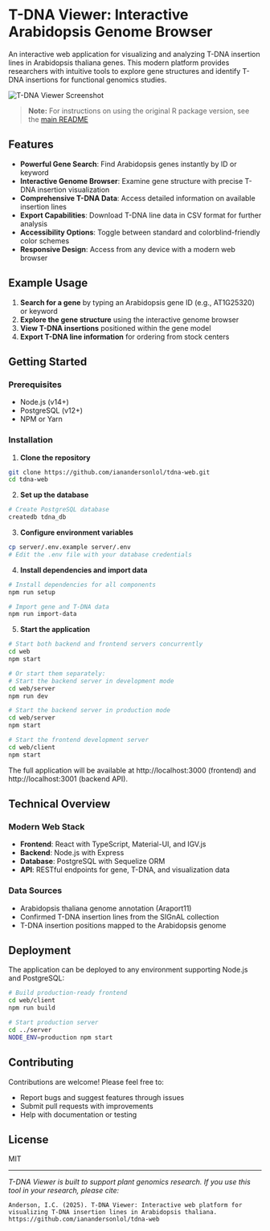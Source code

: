 # T-DNA Viewer: Interactive Arabidopsis Genome Browser

An interactive web application for visualizing and analyzing T-DNA insertion lines in Arabidopsis thaliana genes. This modern platform provides researchers with intuitive tools to explore gene structures and identify T-DNA insertions for functional genomics studies.

![T-DNA Viewer Screenshot](https://via.placeholder.com/800x450?text=T-DNA+Viewer)

> **Note:** For instructions on using the original R package version, see the [main README](../README.md)

## Features

- **Powerful Gene Search**: Find Arabidopsis genes instantly by ID or keyword
- **Interactive Genome Browser**: Examine gene structure with precise T-DNA insertion visualization
- **Comprehensive T-DNA Data**: Access detailed information on available insertion lines
- **Export Capabilities**: Download T-DNA line data in CSV format for further analysis
- **Accessibility Options**: Toggle between standard and colorblind-friendly color schemes
- **Responsive Design**: Access from any device with a modern web browser

## Example Usage

1. **Search for a gene** by typing an Arabidopsis gene ID (e.g., AT1G25320) or keyword
2. **Explore the gene structure** using the interactive genome browser
3. **View T-DNA insertions** positioned within the gene model
4. **Export T-DNA line information** for ordering from stock centers

## Getting Started

### Prerequisites

- Node.js (v14+)
- PostgreSQL (v12+)
- NPM or Yarn

### Installation

1. **Clone the repository**

```bash
git clone https://github.com/ianandersonlol/tdna-web.git
cd tdna-web
```

2. **Set up the database**

```bash
# Create PostgreSQL database
createdb tdna_db
```

3. **Configure environment variables**

```bash
cp server/.env.example server/.env
# Edit the .env file with your database credentials
```

4. **Install dependencies and import data**

```bash
# Install dependencies for all components
npm run setup

# Import gene and T-DNA data
npm run import-data
```

5. **Start the application**

```bash
# Start both backend and frontend servers concurrently
cd web
npm start

# Or start them separately:
# Start the backend server in development mode
cd web/server
npm run dev

# Start the backend server in production mode
cd web/server
npm start

# Start the frontend development server
cd web/client
npm start
```

The full application will be available at http://localhost:3000 (frontend) and http://localhost:3001 (backend API).

## Technical Overview

### Modern Web Stack

- **Frontend**: React with TypeScript, Material-UI, and IGV.js
- **Backend**: Node.js with Express
- **Database**: PostgreSQL with Sequelize ORM
- **API**: RESTful endpoints for gene, T-DNA, and visualization data

### Data Sources

- Arabidopsis thaliana genome annotation (Araport11)
- Confirmed T-DNA insertion lines from the SIGnAL collection
- T-DNA insertion positions mapped to the Arabidopsis genome

## Deployment

The application can be deployed to any environment supporting Node.js and PostgreSQL:

```bash
# Build production-ready frontend
cd web/client
npm run build

# Start production server
cd ../server
NODE_ENV=production npm start
```

## Contributing

Contributions are welcome! Please feel free to:

- Report bugs and suggest features through issues
- Submit pull requests with improvements
- Help with documentation or testing

## License

MIT

---

*T-DNA Viewer is built to support plant genomics research. If you use this tool in your research, please cite:*

```
Anderson, I.C. (2025). T-DNA Viewer: Interactive web platform for visualizing T-DNA insertion lines in Arabidopsis thaliana. https://github.com/ianandersonlol/tdna-web
```
